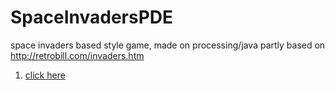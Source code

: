 # SpaceInvadersPDE
space invaders based style game, made on processing/java 
partly based on http://retrobill.com/invaders.htm

1. [click here](https://TrevCan.github.io/SpaceInvadersPDE/onlineSpaceInvaders/index.html)
